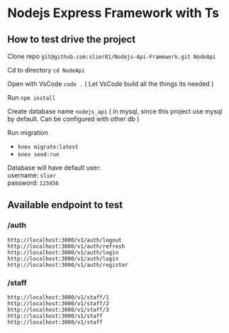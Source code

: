# Nodejs Express Framework with Ts

## How to test drive the project
Clone repo `git@github.com:slier81/Nodejs-Api-Framework.git NodeApi`

Cd to directory `cd NodeApi`

Open with VsCode `code .` ( Let VsCode build all the things its needed )

Run `npm install`

Create database name `nodejs_api` ( in mysql, since this project use mysql by default. Can be configured with other db )

Run migration
- `knex migrate:latest`
- `knex seed:run`

Database will have default user:  
username: `slier`  
password: `123456`  

## Available endpoint to test

### /auth
`http://localhost:3000/v1/auth/logout`  
`http://localhost:3000/v1/auth/refresh`  
`http://localhost:3000/v1/auth/login`  
`http://localhost:3000/v1/auth/login`  
`http://localhost:3000/v1/auth/register`  

### /staff
`http://localhost:3000/v1/staff/1`  
`http://localhost:3000/v1/staff/2`  
`http://localhost:3000/v1/staff/3`  
`http://localhost:3000/v1/staff`  
`http://localhost:3000/v1/staff`  
